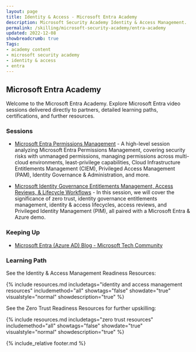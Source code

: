 ```yaml
---
layout: page
title: Identity & Access - Microsoft Entra Academy
description: Microsoft Security Academy Identity & Access Management.
permalink: /skilling/microsoft-security-academy/entra-academy
updated: 2022-12-08
showbreadcrumb: true
Tags:
- academy content
- microsoft security academy
- identity & access
- entra
---
```


## Microsoft Entra Academy
Welcome to the Microsoft Entra Academy. Explore Microsoft Entra video sessions delivered directly to partners, detailed learning paths, certifications, and further resources.


### Sessions
* [Microsoft Entra Permissions Management](https://www.youtube.com/watch?v=zlg3gI95gnA) - A high-level session analyzing Microsoft Entra Permissions Management, covering security risks with unmanaged permissions, managing permissions across multi-cloud environments, least-privilege capabilities, Cloud Infrastructure Entitlements Management (CIEM), Privileged Access Management (PAM), Identity Governance & Administration, and more.

* [Microsoft Identity Governance Entitlements Management, Access Reviews, & Lifecycle Workflows](https://www.youtube.com/watch?v=36whzR5nwRI) - In this session, we will cover the significance of zero trust, identity governance entitlements management, identity & access lifecycles, access reviews, and Privileged Identity Management (PIM), all paired with a Microsoft Entra & Azure demo.


### Keeping Up
* [Microsoft Entra (Azure AD) Blog - Microsoft Tech Community](https://techcommunity.microsoft.com/t5/microsoft-entra-azure-ad-blog/bg-p/Identity)


### Learning Path
See the Identity & Access Management Readiness Resources:

{% include resources.md 
    includetags="identity and access management resources"
    includemethod="all" 
    showtags="false" 
    showdate="true" 
    visualstyle="normal" 
    showdescription="true"
%}

See the Zero Trust Readiness Resources for further upskilling:

{% include resources.md 
    includetags="zero trust resources"
    includemethod="all" 
    showtags="false" 
    showdate="true" 
    visualstyle="normal" 
    showdescription="true"
%}


{% include_relative footer.md %}